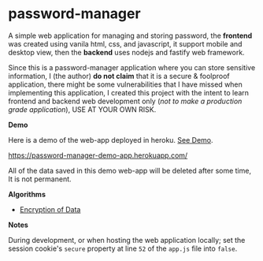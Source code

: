 # password-manager

A simple web application for managing and storing password, the **frontend** was created using vanila html, css, and javascript, it support mobile and desktop view, then the **backend** uses nodejs and fastify web framework.

Since this is a password-manager application where you can store sensitive information, I (the author) **do not claim** that it is a secure & foolproof application, there might be some vulnerabilities that I have missed when implementing this application, I created this project with the intent to learn frontend and backend web development only (_not to make a production grade application_), USE AT YOUR OWN RISK.

**Demo**

Here is a demo of the web-app deployed in heroku. [See Demo](https://password-manager-demo-app.herokuapp.com/).

https://password-manager-demo-app.herokuapp.com/

All of the data saved in this demo web-app will be deleted after some time, It is not permanent.

**Algorithms**
- [Encryption of Data](cryptography.md)

**Notes**

During development, or when hosting the web application locally; set the session cookie's ```secure``` property at line ```52``` of the ```app.js``` file into ```false```.